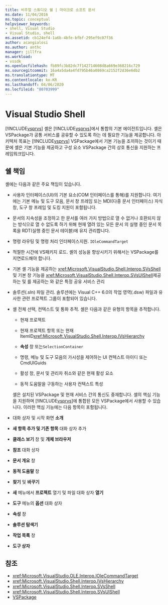 ```yaml
---
title: 비주얼 스튜디오 쉘 | 마이크로 소프트 문서
ms.date: 11/04/2016
ms.topic: conceptual
helpviewer_keywords:
- shell, Visual Studio
- Visual Studio, shell
ms.assetid: cb124ef4-1a6b-4bfe-bfbf-295ef9c07f36
author: acangialosi
ms.author: anthc
manager: jillfra
ms.workload:
- vssdk
ms.openlocfilehash: fb89fc3b82dc7f142714608d8a669e368216c729
ms.sourcegitcommit: 16a4a5da4a4fd795b46a0869ca2152f2d36e6db2
ms.translationtype: MT
ms.contentlocale: ko-KR
ms.lasthandoff: 04/06/2020
ms.locfileid: "80703999"
---
```

# <a name="visual-studio-shell"></a>Visual Studio Shell
[!INCLUDE[vsprvs](../../code-quality/includes/vsprvs_md.md)] 셸은 [!INCLUDE[vsprvs](../../code-quality/includes/vsprvs_md.md)]에서 통합의 기본 에이전트입니다. 셸은 VSPackage가 공통 서비스를 공유할 수 있도록 하는 데 필요한 기능을 제공합니다. 아키텍처 목표는 [!INCLUDE[vsprvs](../../code-quality/includes/vsprvs_md.md)] VSPackage에서 기본 기능을 조끼하는 것이기 때문에 셸은 기본 기능을 제공하고 구성 요소 VSPackage 간의 상호 통신을 지원하는 프레임워크입니다.

## <a name="shell-responsibilities"></a>쉘 책임
 셸에는 다음과 같은 주요 책임이 있습니다.

- 사용자 인터페이스(UI)의 기본 요소(COM 인터페이스를 통해)를 지원합니다. 여기에는 기본 메뉴 및 도구 모음, 문서 창 프레임 또는 MDI(다중 문서 인터페이스) 자식 창, 도구 창 프레임 및 도킹 지원이 포함됩니다.

- 문서의 지속성을 조정하고 한 문서를 여러 가지 방법으로 열 수 없거나 호환되지 않는 방식으로 열 수 없도록 하기 위해 현재 열려 있는 모든 문서 의 실행 중인 문서 목록을 RDT(실행 중인 문서 테이블)에 유지 관리합니다.

- 명령 라우팅 및 명령 처리 인터페이스지원. `IOleCommandTarget`

- 적절한 시간에 VS패키지 로드. 셸의 성능을 향상시키기 위해서는 VSPackage를 지연로드해야 합니다.

- 기본 셸 기능을 제공하는 <xref:Microsoft.VisualStudio.Shell.Interop.SVsShell>및 기본 창 기능을 <xref:Microsoft.VisualStudio.Shell.Interop.SVsUIShell>제공하는 및 를 제공하는 와 같은 특정 공유 서비스 관리

- 솔루션(.sln) 파일 관리. 솔루션에는 Visual C++ 6.0의 작업 영역(.dsw) 파일과 유사한 관련 프로젝트 그룹이 포함되어 있습니다.

- 셸 전체 선택, 컨텍스트 및 통화 추적. 셸은 다음과 같은 유형의 항목을 추적합니다.

  - 현재 프로젝트

  - 현재 프로젝트 항목 또는 현재 ItemID<xref:Microsoft.VisualStudio.Shell.Interop.IVsHierarchy>

  - **속성** 창 또는`SelectionContainer`

  - 명령, 메뉴 및 도구 모음의 가시성을 제어하는 UI 컨텍스트 아이디 또는 CmdUIGuids

  - 활성 창, 문서 및 관리자 취소와 같은 현재 활성 요소

  - 동적 도움말을 구동하는 사용자 컨텍스트 특성

  셸은 설치된 VSPackage 및 현재 서비스 간의 통신도 중재합니다. 셸의 핵심 기능을 지원하며 [!INCLUDE[vsprvs](../../code-quality/includes/vsprvs_md.md)]에 통합된 모든 VSPackage에서 사용할 수 있습니다. 이러한 핵심 기능에는 다음 항목이 포함됩니다.

- 대화 상자 및 시작 화면 **소개**

- **새 항목 추가 및 기존 항목** 대화 상자 추가

- **클래스 보기** 창 및 **개체 브라우저**

- **참조** 대화 상자

- **문서 개요** 창

- **동적 도움말** 창

- **찾기** 및 **바꾸기**

- **새** 메뉴에서 **프로젝트** 열기 및 파일 대화 상자 **열기**

- **도구** 메뉴의 **옵션** 대화 상자

- **속성** 창

- **솔루션 탐색기**

- **작업 목록** 창

- **도구 상자**

## <a name="see-also"></a>참조
- <xref:Microsoft.VisualStudio.OLE.Interop.IOleCommandTarget>
- <xref:Microsoft.VisualStudio.Shell.Interop.IVsHierarchy>
- <xref:Microsoft.VisualStudio.Shell.Interop.SVsShell>
- <xref:Microsoft.VisualStudio.Shell.Interop.SVsUIShell>
- [VSPackage](../../extensibility/internals/vspackages.md)
